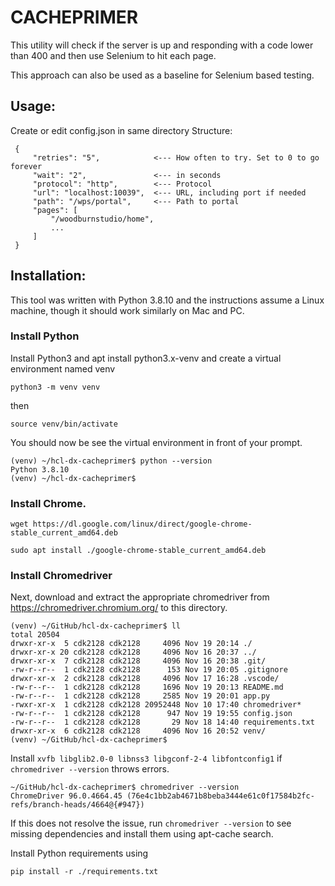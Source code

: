 # CACHEPRIMER
This utility will check if the server is up and responding with a code lower than 400 and then use Selenium to hit each page.

This approach can also be used as a baseline for Selenium based testing.

## Usage: 
Create or edit config.json in same directory
Structure:
```
 {
     "retries": "5",            <--- How often to try. Set to 0 to go forever
     "wait": "2",               <--- in seconds
     "protocol": "http",        <--- Protocol
     "url": "localhost:10039",  <--- URL, including port if needed
     "path": "/wps/portal",     <--- Path to portal
     "pages": [
         "/woodburnstudio/home",
         ...
     ]
 }
 ```


## Installation:
This tool was written with Python 3.8.10 and the instructions assume a Linux machine, though it should work similarly on Mac and PC. 

### Install Python
Install Python3 and apt install python3.x-venv and create a virtual environment named venv
```
python3 -m venv venv 
```
then
```
source venv/bin/activate 
```
You should now be see the virtual environment in front of your prompt.
```
(venv) ~/hcl-dx-cacheprimer$ python --version
Python 3.8.10
(venv) ~/hcl-dx-cacheprimer$
```
### Install Chrome.

```
wget https://dl.google.com/linux/direct/google-chrome-stable_current_amd64.deb

sudo apt install ./google-chrome-stable_current_amd64.deb
```

### Install Chromedriver
Next, download and extract the appropriate chromedriver from https://chromedriver.chromium.org/ to this directory.
```
(venv) ~/GitHub/hcl-dx-cacheprimer$ ll
total 20504
drwxr-xr-x  5 cdk2128 cdk2128     4096 Nov 19 20:14 ./
drwxr-xr-x 20 cdk2128 cdk2128     4096 Nov 16 20:37 ../
drwxr-xr-x  7 cdk2128 cdk2128     4096 Nov 16 20:38 .git/
-rw-r--r--  1 cdk2128 cdk2128      153 Nov 19 20:05 .gitignore
drwxr-xr-x  2 cdk2128 cdk2128     4096 Nov 17 16:28 .vscode/
-rw-r--r--  1 cdk2128 cdk2128     1696 Nov 19 20:13 README.md
-rw-r--r--  1 cdk2128 cdk2128     2585 Nov 19 20:01 app.py
-rwxr-xr-x  1 cdk2128 cdk2128 20952448 Nov 10 17:40 chromedriver*
-rw-r--r--  1 cdk2128 cdk2128      947 Nov 19 19:55 config.json
-rw-r--r--  1 cdk2128 cdk2128       29 Nov 18 14:40 requirements.txt
drwxr-xr-x  6 cdk2128 cdk2128     4096 Nov 16 20:52 venv/
(venv) ~/GitHub/hcl-dx-cacheprimer$ 
```

Install `xvfb libglib2.0-0 libnss3 libgconf-2-4 libfontconfig1` if `chromedriver --version` throws errors.

``` 
~/GitHub/hcl-dx-cacheprimer$ chromedriver --version 
ChromeDriver 96.0.4664.45 (76e4c1bb2ab4671b8beba3444e61c0f17584b2fc-refs/branch-heads/4664@{#947})
```

If this does not resolve the issue, run `chromedriver --version` to see missing dependencies and install them using apt-cache search.

Install Python requirements using 
```
pip install -r ./requirements.txt
```
